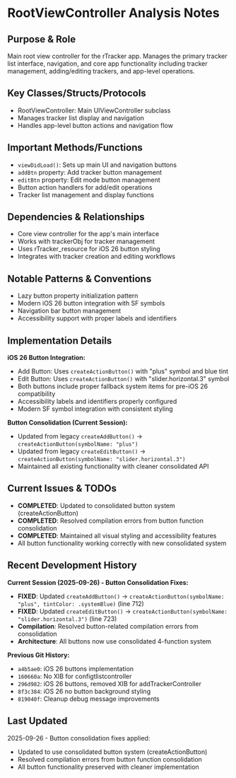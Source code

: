 # RootViewController Analysis Notes

## Purpose & Role
Main root view controller for the rTracker app. Manages the primary tracker list interface, navigation, and core app functionality including tracker management, adding/editing trackers, and app-level operations.

## Key Classes/Structs/Protocols
- RootViewController: Main UIViewController subclass
- Manages tracker list display and navigation
- Handles app-level button actions and navigation flow

## Important Methods/Functions
- `viewDidLoad()`: Sets up main UI and navigation buttons
- `addBtn` property: Add tracker button management
- `editBtn` property: Edit mode button management
- Button action handlers for add/edit operations
- Tracker list management and display functions

## Dependencies & Relationships
- Core view controller for the app's main interface
- Works with trackerObj for tracker management
- Uses rTracker_resource for iOS 26 button styling
- Integrates with tracker creation and editing workflows

## Notable Patterns & Conventions
- Lazy button property initialization pattern
- Modern iOS 26 button integration with SF symbols
- Navigation bar button management
- Accessibility support with proper labels and identifiers

## Implementation Details
**iOS 26 Button Integration:**
- Add Button: Uses `createActionButton()` with "plus" symbol and blue tint
- Edit Button: Uses `createActionButton()` with "slider.horizontal.3" symbol
- Both buttons include proper fallback system items for pre-iOS 26 compatibility
- Accessibility labels and identifiers properly configured
- Modern SF symbol integration with consistent styling

**Button Consolidation (Current Session):**
- Updated from legacy `createAddButton()` → `createActionButton(symbolName: "plus")`
- Updated from legacy `createEditButton()` → `createActionButton(symbolName: "slider.horizontal.3")`
- Maintained all existing functionality with cleaner consolidated API

## Current Issues & TODOs
- **COMPLETED**: Updated to consolidated button system (createActionButton)
- **COMPLETED**: Resolved compilation errors from button function consolidation
- **COMPLETED**: Maintained all visual styling and accessibility features
- All button functionality working correctly with new consolidated system

## Recent Development History
**Current Session (2025-09-26) - Button Consolidation Fixes:**
- **FIXED**: Updated `createAddButton()` → `createActionButton(symbolName: "plus", tintColor: .systemBlue)` (line 712)
- **FIXED**: Updated `createEditButton()` → `createActionButton(symbolName: "slider.horizontal.3")` (line 723)
- **Compilation**: Resolved button-related compilation errors from consolidation
- **Architecture**: All buttons now use consolidated 4-function system

**Previous Git History:**
- `a4b5ae0`: iOS 26 buttons implementation
- `160660a`: No XIB for configtlistcontroller
- `296d982`: iOS 26 buttons, removed XIB for addTrackerController
- `8f3c384`: iOS 26 no button background styling
- `819040f`: Cleanup debug message improvements

## Last Updated
2025-09-26 - Button consolidation fixes applied:
- Updated to use consolidated button system (createActionButton)
- Resolved compilation errors from button function consolidation
- All button functionality preserved with cleaner implementation